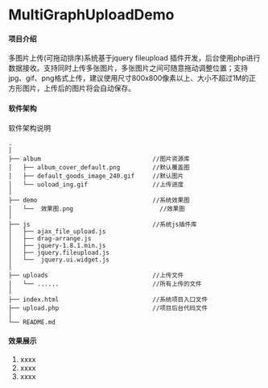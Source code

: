 # MultiGraphUploadDemo

#### 项目介绍
多图片上传(可拖动排序)系统基于jquery fileupload 插件开发，后台使用php进行数据接收。支持同时上传多张图片，多张图片之间可随意拖动调整位置；支持jpg、gif、png格式上传，建议使用尺寸800x800像素以上、大小不超过1M的正方形图片，上传后的图片将会自动保存。

#### 软件架构
软件架构说明
```
.
│
├── album								//图片资源库
│   ├── album_cover_default.png			//默认覆盖图
│   ├── default_goods_image_240.gif		//默认图片
│   └── uoload_ing.gif					//上传进度
│
├── demo								//系统效果图
│   └──  效果图.png						//效果图
│
├── js									//系统js插件库
│   ├── ajax_file_upload.js
│   ├── drag-arrange.js
│   ├── jquery-1.8.1.min.js
│   ├── jquery.fileupload.js
│   └──  jquery.ui.widget.js
│
├── uploads								//上传文件
│   └── ......							//所有上传的文件
│
├── index.html							//系统项目入口文件
├── upload.php							//项目后台代码文件
│
└── README.md

```


#### 效果展示

1. xxxx
2. xxxx
3. xxxx
